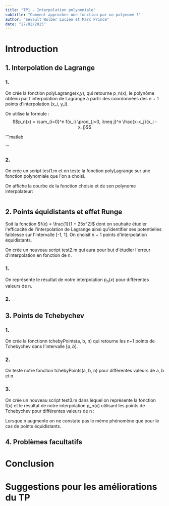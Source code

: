 ```yaml
---
title: "TP1 - Interpolation polynomiale"
subtitle: "Comment approcher une fonction par un polynome ?"
author: "Sevault Wolber Lucien et Marc Prince"
date: "27/02/2025"
---
```


# Introduction

## 1. Interpolation de Lagrange

### 1.

On crée la fonction polyLagrange(x,y), qui retourne p_n(x), le polynôme obtenu par l'interpolation de Lagrange à partir des coordonnées des n + 1 points d'interpolation (x_i, y_i).

On utilise la formule :  
$$p_n(x) = \sum_{i=0}^n f(x_i) \prod_{j=0, i\neq j}^n \frac{x-x_j}{x_i - x_j}$$

'''matlab

'''

### 2.

On crée un script test1.m et on teste la fonction polyLagrange sur une fonction polynomiale que l'on a choisi.

On affiche la courbe de la fonction choisie et de son polynome interpolateur:

![]()

## 2. Points équidistants et effet Runge

Soit la fonction $f(x) = \frac{1}{1 + 25x^2}$ dont on souhaite étudier l'efficacité de l'interpolation de Lagrange ainsi qu'identifier ses potentielles faiblesse sur l'intervalle [-1, 1]. On choisit n + 1 points d'interpolation équidistants.

On crée un nouveau script test2.m qui aura pour but d'étudier l'erreur d'interpolation en fonction de n.

### 1.

On représente le résultat de notre interpolation $p_n(x)$ pour différentes valeurs de n.

### 2.



## 3. Points de Tchebychev

### 1.

On crée la fonctionn tchebyPoints(a, b, n) qui retourne les n+1 points de Tchebychev dans l'intervalle $[a, b]$.

### 2.

On teste notre fonction tchebyPoints(a, b, n) pour différentes valeurs de a, b et n.

### 3.

On crée un nouveau script test3.m dans lequel on représente la fonction f(x) et le résultat de notre interpolation p_n(x) utilisant les points de Tchebychev pour différentes valeurs de n :  
![]()

Lorsque n augmente on ne constate pas le même phénomène que pour le cas de points équidistants.

## 4. Problèmes facultatifs

# Conclusion

# Suggestions pour les améliorations du TP

